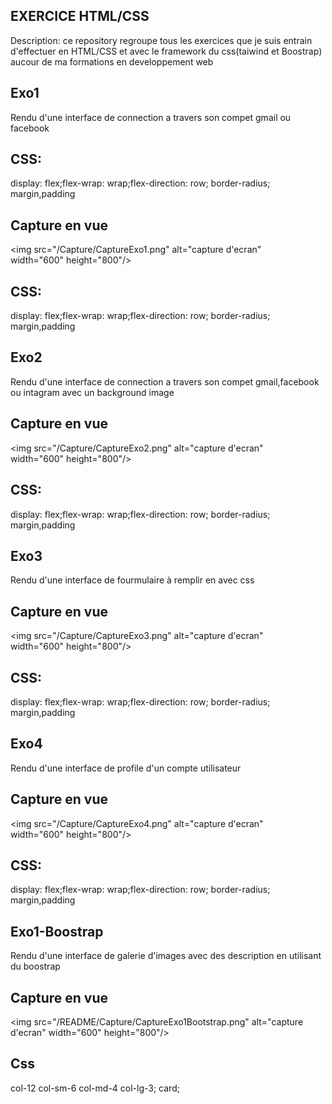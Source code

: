 ## EXERCICE HTML/CSS
Description: ce repository regroupe tous les exercices que je suis entrain d'effectuer en HTML/CSS et avec le framework du css(taiwind et Boostrap) aucour de ma formations en developpement web

## Exo1
Rendu d'une interface de connection a travers son compet gmail ou facebook
## CSS: 
 display: flex;flex-wrap: wrap;flex-direction: row; border-radius; margin,padding

## Capture en vue
<img src="/Capture/CaptureExo1.png" alt="capture d'ecran" width="600" height="800"/>

## CSS: 
 display: flex;flex-wrap: wrap;flex-direction: row; border-radius; margin,padding

## Exo2
Rendu d'une interface de connection a travers son compet gmail,facebook ou intagram avec un background image 

## Capture en vue

<img src="/Capture/CaptureExo2.png" alt="capture d'ecran" width="600" height="800"/>

## CSS: 
 display: flex;flex-wrap: wrap;flex-direction: row; border-radius; margin,padding

 ## Exo3
Rendu d'une interface de fourmulaire à remplir en avec css

## Capture en vue
<img src="/Capture/CaptureExo3.png" alt="capture d'ecran" width="600" height="800"/>

 ## CSS: 
 display: flex;flex-wrap: wrap;flex-direction: row; border-radius; margin,padding

 ## Exo4
Rendu d'une interface de profile d'un compte utilisateur

## Capture en vue
<img src="/Capture/CaptureExo4.png" alt="capture d'ecran" width="600" height="800"/>

## CSS: 
 display: flex;flex-wrap: wrap;flex-direction: row; border-radius; margin,padding

 ## Exo1-Boostrap
Rendu d'une interface de galerie d'images avec des description en utilisant du boostrap

## Capture en vue
<img src="/README/Capture/CaptureExo1Bootstrap.png" alt="capture d'ecran" width="600" height="800"/>

## Css
col-12 col-sm-6 col-md-4 col-lg-3; card;
